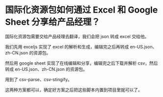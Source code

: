 # 国际化资源包如何通过 Excel 和 Google Sheet 分享给产品经理？

国际化资源包需要交给产品经理去翻译，我们会把 json 转成 excel 交给他。

我们先用 exceljs 实现了 excel 的解析和生成，编辑完之后再转成 en-US.json、zh-CN.json 的资源包。

然后用 google sheet 实现了在线编辑和分享，编辑完之后下载并解析 csv，然后转成 en-US.json、zh-CN.json 的资源包。

用到了 csv-parse、csv-stingify。

这两种方案都可以，确定好方案之后把这些脚本内置到项目里就可以了。